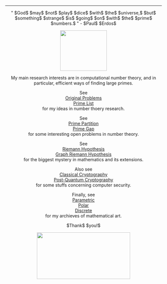 ***
<p align="center"> " $God$ $may$ $not$ $play$ $dice$ $with$ $the$ $universe,$ $but$ $something$ $strange$ $is$ $going$ $on$ $with$ $the$ $prime$ $numbers.$ " - $Paul$ $Erdos$ <p/>

<p align="center"><img src= "https://user-images.githubusercontent.com/66701331/182988392-6dc55f54-b27b-414b-a433-48f172b1209d.png" width="150" height="130" ></p>

<p align="center"> My main research interests are in computational number theory, and in particular, efficient ways of finding large primes. </p>

<p align="center">
See
<br/>
<a href="https://bladezhenlei.github.io/Original-Problems/"> Original Problems </a>
<br/>
<a href="https://bladezhenlei.github.io/Prime-List/"> Prime List </a>
<br/>
for my ideas in number thoery research.
</p>

<p align="center">
See
<br/>
<a href="https://bladezhenlei.github.io/Prime-Partition/"> Prime Partition </a>
<br/>
<a href="https://bladezhenlei.github.io/Prime-Gap/"> Prime Gap </a>
<br/>
for some interesting open problems in number theory.
</p>

<p align="center">
See 
<br/>
<a href="https://bladezhenlei.github.io/Riemann-Hypothesis/"> Riemann Hypothesis</a>
<br/>
<a href="https://bladezhenlei.github.io/Graph-Riemann-Hypothesis/"> Graph Riemann Hypothesis </a>
<br/>
for the biggest mystery in mathematics and its extensions. 
</p>


<p align="center">
Also see
<BR/>
<a href="https://bladezhenlei.github.io/Classical-Cryptography/"> Classical Cryptography </a>
<br/>
<a href="https://bladezhenlei.github.io/Post-Quantum-Cryptography/"> Post-Quantum Cryptography </a>
<br/>
for some stuffs concerning computer security. 
</p>

<p align="center">
Finally, see
<br/>
<a href="https://bladezhenlei.github.io/Gallery-Parametric/"> Parametric </a>
<br/>
<a href="https://bladezhenlei.github.io/Gallery-Polar/"> Polar </a>
<br/>
<a href="https://bladezhenlei.github.io/Gallery-Discrete/"> Discrete </a>
<br/>
for my archieves of mathematical art.
</p>

<p align="center">
$Thank$ $you!$

<p align="center"><img src= "https://user-images.githubusercontent.com/66701331/197359528-a0eaeaa1-1595-47c3-8720-d504fcf6c6e7.png" width="300" height="150" ></p>

</p>
<html lang="en">
<head>
<meta http-equiv="content-type" content="text/html; charset=utf-8">
<script type="text/javascript" charset="utf-8" src="
https://cdn.mathjax.org/mathjax/latest/MathJax.js?config=TeX-AMS-MML_HTMLorMML,
https://vincenttam.github.io/javascripts/MathJaxLocal.js"></script>
</head>
